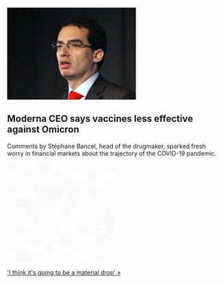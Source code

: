 
![Moderna CEO says vaccines less effective against Omicron](./20211130115901.png)
## Moderna CEO says vaccines less effective against Omicron

Comments by Stéphane Bancel, head of the drugmaker, sparked fresh worry in financial markets about the trajectory of the COVID-19 pandemic.

![pic](../square_bg.png)

['I think it's going to be a material drop' »](https://www.yahoo.com/news/moderna-ceo-says-vaccines-likely-053353490.html)
